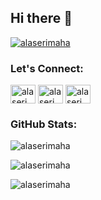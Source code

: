## Hi there 👋


<p align="left"> <a href="https://github.com/ryo-ma/github-profile-trophy"><img src="https://github-profile-trophy.vercel.app/?username=alaserimaha" alt="alaserimaha" /></a> </p>

<h3 align="left">Let's Connect:</h3>
<p align="left">
  <a href="https://twitter.com/alaserimaha" target="blank"><img align="center" src="https://raw.githubusercontent.com/rahuldkjain/github-profile-readme-generator/master/src/images/icons/Social/twitter.svg" alt="alaserimaha" height="30" width="40" /></a>
  <a href="https://linkedin.com/in/alaserimaha" target="blank"><img align="center" src="https://raw.githubusercontent.com/rahuldkjain/github-profile-readme-generator/master/src/images/icons/Social/linked-in-alt.svg" alt="alaserimaha" height="30" width="40" /></a>
  <a href="mailto:alaserimaha@gmail.com" target="blank"><img align="center" src="https://upload.wikimedia.org/wikipedia/commons/thumb/4/42/Email_icon_2.svg/1024px-Email_icon_2.svg.png" alt="alaserimaha@gmail.com" height="30" width="40" /></a>
</p>

<h3 align="left">GitHub Stats:</h3>
<p align="left">
  <img src="https://github-readme-stats.vercel.app/api?username=alaserimaha&show_icons=true&locale=en" alt="alaserimaha" />
</p>

<p align="left">
  <img src="https://github-readme-streak-stats.herokuapp.com/?user=alaserimaha&" alt="alaserimaha" />
</p>

<p><img align="left" src="https://github-readme-stats.vercel.app/api/top-langs?username=alaserimaha&show_icons=true&locale=en&layout=compact" alt="alaserimaha" /></p>



